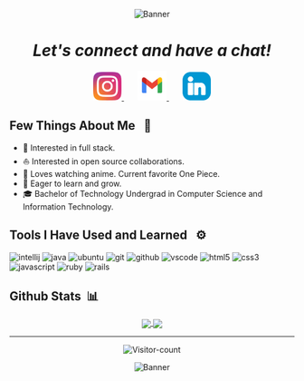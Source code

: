 <p align="center">
  <img src="https://capsule-render.vercel.app/api?type=waving&height=150&text=Hey%20Coders!🦩&fontAlign=50&fontAlignY=40&color=gradient" alt="Banner"/>
</p>

<i margin-top="0"><h1 align="center">Let's connect and have a chat!</h1></i>

<p align="center">
  <a href="https://www.instagram.com/ashishudbhav/">
    <img height="50" src="./images/instagram-2-1-logo-svgrepo-com.png"/>
  </a>&nbsp;&nbsp;&nbsp;&nbsp;&nbsp;
  <a href="https://www.instagram.com/ashishudbhav/">
    <img height="52" src="./images/gmail-svgrepo-com.png"/>
  </a>&nbsp;&nbsp;&nbsp;&nbsp;&nbsp;
  <a href="https://www.linkedin.com/in/udbhav-ashish-arya-320773265/">
    <img height="50" src="./images/linkedin-linked-in-svgrepo-com.png"/>
  </a>
</p>

<h2> Few Things About Me &nbsp; 🌱</h2>

* 🧐 Interested in full stack.
* ⛵ Interested in open source collaborations.
* 🍿 Loves watching anime. Current favorite One Piece.
* 🚀 Eager to learn and grow.
* 🎓 Bachelor of Technology Undergrad in Computer Science and Information Technology.

<h2>Tools I Have Used and Learned &nbsp; ⚙️</h2>
<p align="left">
  <img src="https://cdn.jsdelivr.net/gh/devicons/devicon@latest/icons/intellij/intellij-original.svg" alt="intellij" width="48" height="48"/>
  <img src="https://cdn.jsdelivr.net/gh/devicons/devicon@latest/icons/java/java-original.svg" alt="java" width="48" height="48"/>
  <img src="https://cdn.jsdelivr.net/gh/devicons/devicon@latest/icons/ubuntu/ubuntu-original.svg"  alt="ubuntu" width="48" height="48"/>
  <img src="https://cdn.jsdelivr.net/gh/devicons/devicon@latest/icons/git/git-original.svg"  alt="git" width="48" height="48"/>
  <img src="https://skillicons.dev/icons?i=github" alt="github" width="48" height="48"/>
  <img src="https://cdn.jsdelivr.net/gh/devicons/devicon@latest/icons/vscode/vscode-original.svg" alt="vscode" width="48" height="48"/>
  <img src="https://cdn.jsdelivr.net/gh/devicons/devicon@latest/icons/html5/html5-original.svg" alt="html5" width="48" height="48"/>
  <img src="https://cdn.jsdelivr.net/gh/devicons/devicon@latest/icons/css3/css3-original.svg" alt="css3" width="48" height="48"/>
  <img src="https://cdn.jsdelivr.net/gh/devicons/devicon@latest/icons/javascript/javascript-original.svg" alt="javascript" width="48" height="48"/>
  <img src="https://cdn.jsdelivr.net/gh/devicons/devicon@latest/icons/ruby/ruby-original.svg" alt="ruby" width="48" height="48"/>
  <img src="https://cdn.jsdelivr.net/gh/devicons/devicon@latest/icons/rails/rails-plain.svg" alt="rails" width="48" height="48"/>
</p>

<h2>Github Stats &nbsp;📊</h2>

<p align="center">
  <a href="#">
  <img height=165 align="center" src="https://github-readme-stats.vercel.app/api?username=udbhav227&show_icon=true&theme=transparent&rank_icon=github"/>
  </a>
  <a href="#">
    <img height=165 align="center" src="https://github-readme-stats.vercel.app/api/top-langs?username=udbhav227&layout=compact&langs_count=8&card_width=320&theme=transparent"/>
  </a>
</p>
  
<hr>

<p  align="center">
  <img src="https://komarev.com/ghpvc/?username=Udbhav227&label=Visitors&color=blueviolet&style=for-the-badge" alt="Visitor-count" 
</p>
  
<p align="center">
  <img src="https://capsule-render.vercel.app/api?type=waving&height=180&text=⚡Stay%20Awesome⚡&color=gradient&section=footer" alt="Banner"/>
</p>
